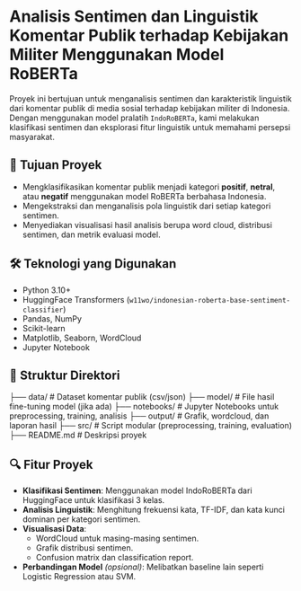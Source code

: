 # Analisis Sentimen dan Linguistik Komentar Publik terhadap Kebijakan Militer Menggunakan Model RoBERTa

Proyek ini bertujuan untuk menganalisis sentimen dan karakteristik linguistik dari komentar publik di media sosial terhadap kebijakan militer di Indonesia. Dengan menggunakan model pralatih `IndoRoBERTa`, kami melakukan klasifikasi sentimen dan eksplorasi fitur linguistik untuk memahami persepsi masyarakat.

## 📌 Tujuan Proyek
- Mengklasifikasikan komentar publik menjadi kategori **positif**, **netral**, atau **negatif** menggunakan model RoBERTa berbahasa Indonesia.
- Mengekstraksi dan menganalisis pola linguistik dari setiap kategori sentimen.
- Menyediakan visualisasi hasil analisis berupa word cloud, distribusi sentimen, dan metrik evaluasi model.

## 🛠 Teknologi yang Digunakan
- Python 3.10+
- HuggingFace Transformers (`w11wo/indonesian-roberta-base-sentiment-classifier`)
- Pandas, NumPy
- Scikit-learn
- Matplotlib, Seaborn, WordCloud
- Jupyter Notebook

## 📂 Struktur Direktori
├── data/ # Dataset komentar publik (csv/json)
├── model/ # File hasil fine-tuning model (jika ada)
├── notebooks/ # Jupyter Notebooks untuk preprocessing, training, analisis
├── output/ # Grafik, wordcloud, dan laporan hasil
├── src/ # Script modular (preprocessing, training, evaluation)
├── README.md # Deskripsi proyek


## 🔍 Fitur Proyek
- **Klasifikasi Sentimen**: Menggunakan model IndoRoBERTa dari HuggingFace untuk klasifikasi 3 kelas.
- **Analisis Linguistik**: Menghitung frekuensi kata, TF-IDF, dan kata kunci dominan per kategori sentimen.
- **Visualisasi Data**:
  - WordCloud untuk masing-masing sentimen.
  - Grafik distribusi sentimen.
  - Confusion matrix dan classification report.
- **Perbandingan Model** *(opsional)*: Melibatkan baseline lain seperti Logistic Regression atau SVM.


